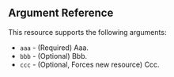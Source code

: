 ## Argument Reference

This resource supports the following arguments:

* `aaa` - (Required) Aaa.
* `bbb` - (Optional) Bbb.
* `ccc` - (Optional, Forces new resource) Ccc.
